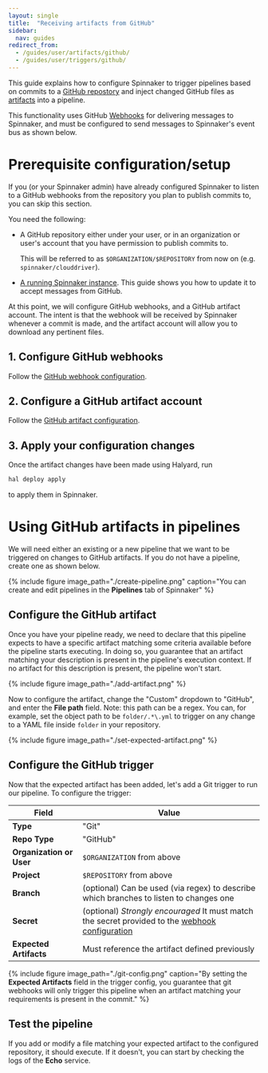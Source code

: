 ```yaml
---
layout: single
title:  "Receiving artifacts from GitHub"
sidebar:
  nav: guides
redirect_from:
  - /guides/user/artifacts/github/
  - /guides/user/triggers/github/
---
```




This guide explains how to configure Spinnaker to trigger pipelines based on
commits to a [GitHub repostory](https://github.com) and inject changed GitHub
files as [artifacts](/reference/artifacts) into a pipeline.

This functionality uses GitHub
[Webhooks](https://developer.github.com/webhooks/) for delivering messages to
Spinnaker, and must be configured to send messages to Spinnaker's event bus as
shown below.

# Prerequisite configuration/setup

If you (or your Spinnaker admin) have already configured Spinnaker to listen to
a GitHub webhooks from the repository you plan to publish commits to, you can
skip this section.

You need the following:

* A GitHub repository either under your user, or in an organization or user's
  account that you have permission to publish commits to.

  This will be referred to as `$ORGANIZATION/$REPOSITORY` from now on (e.g.
  `spinnaker/clouddriver`).

* [A running Spinnaker instance](/setup/install). This guide shows you how to
  update it to accept messages from GitHub.

At this point, we will configure GitHub webhooks, and a GitHub artifact
account. The intent is that the webhook will be received by Spinnaker whenever
a commit is made, and the artifact account will allow you to download any
pertinent files.

## 1. Configure GitHub webhooks

Follow the [GitHub webhook configuration](/setup/triggers/github/).

## 2. Configure a GitHub artifact account

Follow the [GitHub artifact configuration](/setup/artifacts/github/).

## 3. Apply your configuration changes

Once the artifact changes have been made using Halyard, run

```bash
hal deploy apply
```

to apply them in Spinnaker.

# Using GitHub artifacts in pipelines

We will need either an existing or a new pipeline that we want to be triggered
on changes to GitHub artifacts. If you do not have a pipeline, create one as shown
below.

{%
  include
  figure
  image_path="./create-pipeline.png"
  caption="You can create and edit pipelines in the __Pipelines__ tab of
  Spinnaker"
%}

## Configure the GitHub artifact

Once you have your pipeline ready, we need to declare that this pipeline
expects to have a specific artifact matching some criteria available before
the pipeline starts executing. In doing so, you guarantee that an artifact
matching your description is present in the pipeline's execution context. If no
artifact for this description is present, the pipeline won't start.

{%
  include
  figure
  image_path="./add-artifact.png"
%}

Now to configure the artifact, change the "Custom" dropdown to "GitHub", and
enter the __File path__ field. Note: this path can be a regex. You can, for
example, set the object path to be `folder/.*\.yml` to trigger on any change to
a YAML file inside `folder` in your repository.

{%
  include
  figure
  image_path="./set-expected-artifact.png"
%}

## Configure the GitHub trigger

Now that the expected artifact has been added, let's add a Git trigger to
run our pipeline. To configure the trigger:

| Field | Value |
|-------|-------|
| __Type__ | "Git" | 
| __Repo Type__ | "GitHub" |
| __Organization or User__  | `$ORGANIZATION` from above |
| __Project__ | `$REPOSITORY` from above |
| __Branch__ | (optional) Can be used (via regex) to describe which branches to listen to changes one |
| __Secret__ | (optional) _Strongly encouraged_ It must match the secret provided to the [webhook configuration](/setup/triggers/github/#configuring-your-github-webhook) |
| __Expected Artifacts__ | Must reference the artifact defined previously |

{%
  include
  figure
  image_path="./git-config.png"
  caption="By setting the __Expected Artifacts__ field in the trigger config,
  you guarantee that git webhooks will only trigger this pipeline
  when an artifact matching your requirements is present in the commit."
%}

## Test the pipeline

If you add or modify a file matching your expected artifact to the configured
repository, it should execute. If it doesn't, you can start by checking the
logs of the __Echo__ service.


